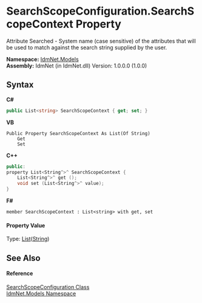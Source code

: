 # SearchScopeConfiguration.SearchScopeContext Property 
 

Attribute Searched - System name (case sensitive) of the attributes that will be used to match against the search string supplied by the user.

**Namespace:**&nbsp;<a href="N_IdmNet_Models">IdmNet.Models</a><br />**Assembly:**&nbsp;IdmNet (in IdmNet.dll) Version: 1.0.0.0 (1.0.0)

## Syntax

**C#**<br />
``` C#
public List<string> SearchScopeContext { get; set; }
```

**VB**<br />
``` VB
Public Property SearchScopeContext As List(Of String)
	Get
	Set
```

**C++**<br />
``` C++
public:
property List<String^>^ SearchScopeContext {
	List<String^>^ get ();
	void set (List<String^>^ value);
}
```

**F#**<br />
``` F#
member SearchScopeContext : List<string> with get, set

```


#### Property Value
Type: <a href="http://msdn2.microsoft.com/en-us/library/6sh2ey19" target="_blank">List</a>(<a href="http://msdn2.microsoft.com/en-us/library/s1wwdcbf" target="_blank">String</a>)

## See Also


#### Reference
<a href="T_IdmNet_Models_SearchScopeConfiguration">SearchScopeConfiguration Class</a><br /><a href="N_IdmNet_Models">IdmNet.Models Namespace</a><br />
